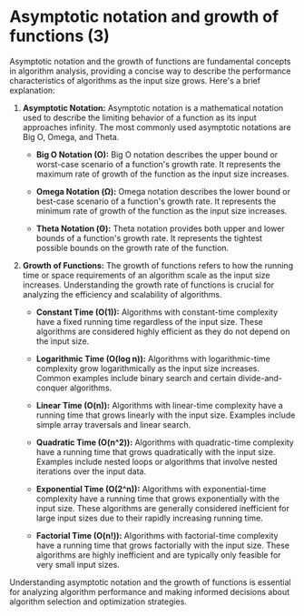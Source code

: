 # Asymptotic notation and growth of functions (3)

Asymptotic notation and the growth of functions are fundamental concepts in algorithm analysis, providing a concise way to describe the performance characteristics of algorithms as the input size grows. Here's a brief explanation:

1. **Asymptotic Notation:**
   Asymptotic notation is a mathematical notation used to describe the limiting behavior of a function as its input approaches infinity. The most commonly used asymptotic notations are Big O, Omega, and Theta.

   - **Big O Notation (O):** Big O notation describes the upper bound or worst-case scenario of a function's growth rate. It represents the maximum rate of growth of the function as the input size increases.

   - **Omega Notation (Ω):** Omega notation describes the lower bound or best-case scenario of a function's growth rate. It represents the minimum rate of growth of the function as the input size increases.

   - **Theta Notation (Θ):** Theta notation provides both upper and lower bounds of a function's growth rate. It represents the tightest possible bounds on the growth rate of the function.

2. **Growth of Functions:**
   The growth of functions refers to how the running time or space requirements of an algorithm scale as the input size increases. Understanding the growth rate of functions is crucial for analyzing the efficiency and scalability of algorithms.

   - **Constant Time (O(1)):** Algorithms with constant-time complexity have a fixed running time regardless of the input size. These algorithms are considered highly efficient as they do not depend on the input size.

   - **Logarithmic Time (O(log n)):** Algorithms with logarithmic-time complexity grow logarithmically as the input size increases. Common examples include binary search and certain divide-and-conquer algorithms.

   - **Linear Time (O(n)):** Algorithms with linear-time complexity have a running time that grows linearly with the input size. Examples include simple array traversals and linear search.

   - **Quadratic Time (O(n^2)):** Algorithms with quadratic-time complexity have a running time that grows quadratically with the input size. Examples include nested loops or algorithms that involve nested iterations over the input data.

   - **Exponential Time (O(2^n)):** Algorithms with exponential-time complexity have a running time that grows exponentially with the input size. These algorithms are generally considered inefficient for large input sizes due to their rapidly increasing running time.

   - **Factorial Time (O(n!)):** Algorithms with factorial-time complexity have a running time that grows factorially with the input size. These algorithms are highly inefficient and are typically only feasible for very small input sizes.

Understanding asymptotic notation and the growth of functions is essential for analyzing algorithm performance and making informed decisions about algorithm selection and optimization strategies.


